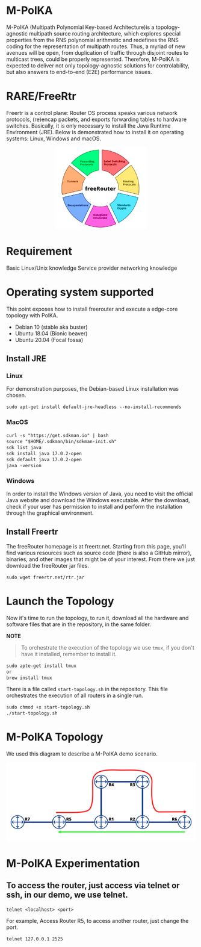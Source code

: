 # M-PolKA
M-PolKA (Multipath Polynomial Key-based Architecture)is a topology-agnostic multipath source routing architecture, which explores special properties from the RNS polynomial arithmetic and redefines the RNS coding for the representation of multipath routes. Thus, a myriad of new avenues will be open, from duplication of traffic through disjoint routes to multicast trees, could be properly represented. Therefore, M-PolKA is expected to deliver not only topology-agnostic solutions for controlability, but also answers to end-to-end (E2E) performance issues.

# RARE/FreeRtr

Freertr is a control plane: Router OS process speaks various network protocols, (re)encap packets, and exports forwarding tables to hardware switches. Basically, it is only necessary to install the Java Runtime Environment (JRE). Below is demonstrated how to install it on operating systems: Linux, Windows and macOS.

<p align="center">
  <img src="https://github.com/eversonscherrer/freertr/blob/main/M-PolKA/img/freertr.png">
</p>


# Requirement

Basic Linux/Unix knowledge
Service provider networking knowledge

# Operating system supported
This point exposes how to install freerouter and execute a edge-core topology with PolKA.

- Debian 10 (stable aka buster)
- Ubuntu 18.04 (Bionic beaver)
- Ubuntu 20.04 (Focal fossa)

## Install JRE
### Linux
For demonstration purposes, the Debian-based Linux installation was chosen.
```console
sudo apt-get install default-jre-headless --no-install-recommends
```

### MacOS
```console
curl -s "https://get.sdkman.io" | bash
source "$HOME/.sdkman/bin/sdkman-init.sh"
sdk list java
sdk install java 17.0.2-open
sdk default java 17.0.2-open
java -version
```

### Windows
In order to install the Windows version of Java, you need to visit the official Java website and download the Windows executable. After the download, check if your user has permission to install and perform the installation through the graphical environment. 

## Install Freertr
The freeRouter homepage is at freertr.net. Starting from this page, you'll find various resources such as source code (there is also a GitHub mirror), binaries, and other images that might be of your interest. From there we just download the freeRouter jar files.


```console
sudo wget freertr.net/rtr.jar
````

# Launch the Topology
Now it's time to run the topology, to run it, download all the hardware and software files that are in the repository, in the same folder.

**NOTE**
> To orchestrate the execution of the topology we use ```tmux```, if you don't have it installed, remember to install it.
```console
sudo apte-get install tmux
or
brew install tmux
````
There is a file called ```start-topology.sh``` in the repository. This file orchestrates the execution of all routers in a single run.

```console
sudo chmod +x start-topology.sh
./start-topology.sh
```

# M-PolKA Topology
We used this diagram to describe a M-PolKA demo scenario.

![Topology](https://github.com/eversonscherrer/freertr/blob/main/M-PolKA/img/topology.png)

# M-PolKA Experimentation

## To access the router, just access via telnet or ssh, in our demo, we use telnet.

```telnet <localhost> <port>```

For example, Access Router R5, to access another router, just change the port.
```console
telnet 127.0.0.1 2525
```